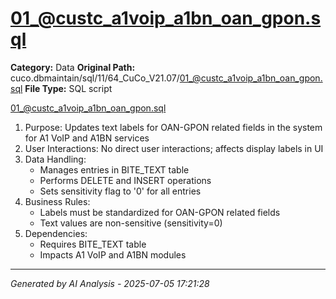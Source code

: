 # 01_@custc_a1voip_a1bn_oan_gpon.sql

**Category:** Data
**Original Path:** cuco.dbmaintain/sql/11/64_CuCo_V21.07/01_@custc_a1voip_a1bn_oan_gpon.sql
**File Type:** SQL script

01_@custc_a1voip_a1bn_oan_gpon.sql
1. Purpose: Updates text labels for OAN-GPON related fields in the system for A1 VoIP and A1BN services
2. User Interactions: No direct user interactions; affects display labels in UI
3. Data Handling:
   - Manages entries in BITE_TEXT table
   - Performs DELETE and INSERT operations
   - Sets sensitivity flag to '0' for all entries
4. Business Rules:
   - Labels must be standardized for OAN-GPON related fields
   - Text values are non-sensitive (sensitivity=0)
5. Dependencies:
   - Requires BITE_TEXT table
   - Impacts A1 VoIP and A1BN modules

---
*Generated by AI Analysis - 2025-07-05 17:21:28*
